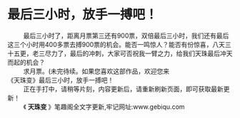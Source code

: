 <h1>最后三小时，放手一搏吧！</h1>
<div id="content">&nbsp&nbsp&nbsp&nbsp&nbsp&nbsp&nbsp&nbsp
 最后三小时了，距离月票第三还有900票，双倍最后三小时，我们还有最后这三个小时用400多票去搏900票的机会。能否一鸣惊人？能否有份惊喜，八天三十五更，老三尽力了，最后的冲刺，大家可否祝我一臂之力，给我们天珠最后冲天而起的机会？
 <br/>&nbsp&nbsp&nbsp&nbsp&nbsp&nbsp&nbsp&nbsp
 求月票。(未完待续。如果您喜欢这部作品，欢迎您来
 <br/>
 《天珠变》最后三小时，放手一搏吧！
 <br/>&nbsp&nbsp&nbsp&nbsp&nbsp&nbsp&nbsp&nbsp
 正在手打中，请稍等片刻，内容更新后，请重新刷新页面，即可获取最新更新！
 <br/>&nbsp&nbsp&nbsp&nbsp&nbsp&nbsp&nbsp&nbsp
 《
 <b>
  天珠变
 </b>
 》笔趣阁全文字更新,牢记网址:www.gebiqu.com
 <br/>&nbsp&nbsp&nbsp&nbsp&nbsp&nbsp&nbsp&nbsp
 <br/>
</div>
